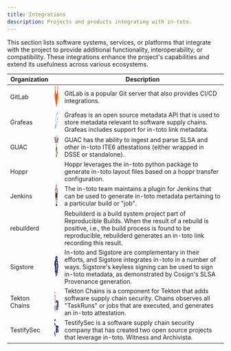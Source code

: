 ```yaml
---
title: Integrations
description: Projects and products integrating with in-toto.
---
```


This section lists software systems, services, or platforms that integrate with
the project to provide additional functionality, interoperability, or
compatibility. These integrations enhance the project's capabilities and extend
its usefulness across various ecosystems.

| Organization  |                                                       | Description                                                                                                                                                                                                                            |
| ------------- | ----------------------------------------------------- | -------------------------------------------------------------------------------------------------------------------------------------------------------------------------------------------------------------------------------------- |
| GitLab        | <img src="img/gitlab.png" width="50" height="50">     | GitLab is a popular Git server that also provides CI/CD integrations.                                                                                                                                                                  |
| Grafeas       | <img src="img/grafeas.png" width="50" height="50">    | Grafeas is an open source metadata API that is used to store metadata relevant to software supply chains. Grafeas includes support for in-toto link metadata.                                                                          |
| GUAC          | <img src="img/guac.png" width="50" height="50">       | GUAC has the ability to ingest and parse SLSA and other in-toto ITE6 attestations (either wrapped in DSSE or standalone).                                                                                                              |
| Hoppr         |                                                       | Hoppr leverages the in-toto python package to generate in-toto layout files based on a hoppr transfer configuration.                                                                                                                   |
| Jenkins       | <img src="img/jenkins.png" width="50" height="50">    | The in-toto team maintains a plugin for Jenkins that can be used to generate in-toto metadata pertaining to a particular build or "job".                                                                                               |
| rebuilderd    |                                                       | Rebuilderd is a build system project part of Reproducible Builds. When the result of a rebuild is positive, i.e., the build process is found to be reproducible, rebuilderd generates an in-toto link recording this result.           |
| Sigstore      | <img src="img/sistore.png" width="50" height="50">    | In-toto and Sigstore are complementary in their efforts, and Sigstore integrates in-toto in a number of ways. Sigstore's keyless signing can be used to sign in-toto metadata, as demonstrated by Cosign's SLSA Provenance generation. |
| Tekton Chains | <img src="img/tekton.png" width="50" height="50">     | Tekton Chains is a component for Tekton that adds software supply chain security. Chains observes all "TaskRuns" or jobs that are executed, and generates an in-toto attestation.                                                      |
| TestifySec    | <img src="img/testifysec.svg" width="50" height="50"> | TestifySec is a software supply chain security company that has created two open source projects that leverage in-toto. Witness and Archivista.                                                                                        |
